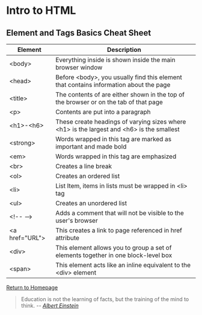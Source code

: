 # Intro to HTML
 
  
## Element and Tags Basics Cheat Sheet

| Element  | Description |
| ---------------- | ---------------- |
| \<body\> | Everything inside is shown inside the main browser window  |
| \<head\>  | Before \<body\>, you usually find this element that contains information about the page  |
| \<title\> | The contents of are either shown in the top of the browser or on the tab of that page|
| \<p\> | Contents are put into a paragraph  |
| \<h1\>-\<h6\>| These create headings of varying sizes where \<h1\> is the largest and \<h6\> is the smallest |
| \<strong\> | Words wrapped in this tag are marked as important and made bold |
| \<em\> | Words wrapped in this tag are emphasized  |
| \<br\> | Creates a line break  |
| \<ol\> | Creates an ordered list |
| \<li\> | List Item, items in lists must be wrapped in \<li\> tag |
| \<ul\> |Creates an unordered list  |
| \<!-- --> | Adds a comment that will not be visible to the user's browser |
| \<a href="URL"\> |This creates a link to page referenced in href attribute  |
| \<div\> | This element allows you to group a set of elements together in one block-level box |
| \<span\> | This element acts like an inline equivalent to the \<div\> element  |



[Return to Homepage](https://claudiobailon.github.io/reading-notes/)


 
>Education is not the learning of facts,
>but the training of the mind to think.
> -- <cite>[Albert Einstein][1]</cite>

[1]:https://www.goodreads.com/quotes/6137386-education-is-not-the-learning-of-facts-but-the-training  

